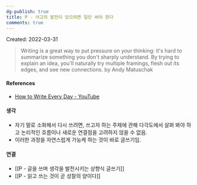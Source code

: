 ```yaml
---
dg-publish: true
title: P - 사고의 발전이 있으려면 일단 써야 한다
comments: true
---
```


Created: 2022-03-31

>Writing is a great way to put pressure on your thinking: it's hard to summarize something you don't sharply understand. By trying to explain an idea, you'll naturally try multiple framings, flesh out its edges, and see new connections. by Andy Matuschak

#### References
- [How to Write Every Day - YouTube](https://youtu.be/S0b_Q4r7vro?t=142)

#### 생각
- 자기 말로 소화해서 다시 쓰려면, 쓰고자 하는 주제에 관해 다각도에서 살펴 봐야 하고 논리적인 흐름이나 새로운 연결점을 고려하지 않을 수 없음.
- 이러한 과정을 자연스럽게 가능케 하는 것이 바로 글쓰기임. 

#### 연결
- [[P - 글을 쓰며 생각을 발전시키는 상향식 글쓰기]]
- [[P - 읽고 쓰는 것이 곧 성찰의 양이다]]